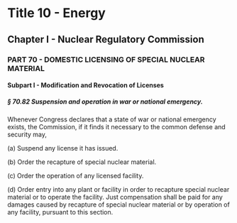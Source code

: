 
# Title 10 - Energy
## Chapter I - Nuclear Regulatory Commission
### PART 70 - DOMESTIC LICENSING OF SPECIAL NUCLEAR MATERIAL
#### Subpart I - Modification and Revocation of Licenses
##### § 70.82 Suspension and operation in war or national emergency.

Whenever Congress declares that a state of war or national emergency exists, the Commission, if it finds it necessary to the common defense and security may,

(a) Suspend any license it has issued.

(b) Order the recapture of special nuclear material.

(c) Order the operation of any licensed facility.

(d) Order entry into any plant or facility in order to recapture special nuclear material or to operate the facility. Just compensation shall be paid for any damages caused by recapture of special nuclear material or by operation of any facility, pursuant to this section.
